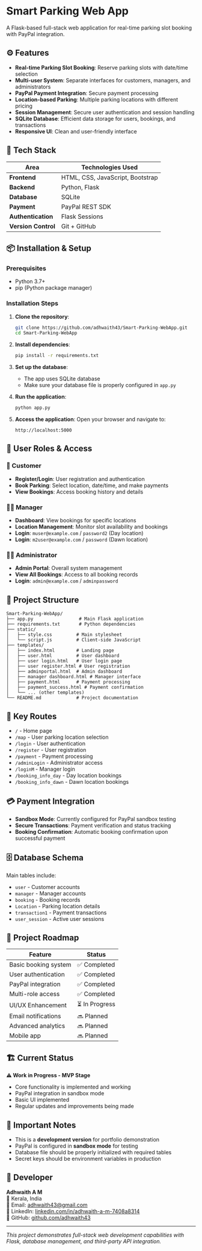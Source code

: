 # Smart Parking Web App

A Flask-based full-stack web application for real-time parking slot booking with PayPal integration.

## ⚙️ Features

- **Real-time Parking Slot Booking**: Reserve parking slots with date/time selection
- **Multi-user System**: Separate interfaces for customers, managers, and administrators
- **PayPal Payment Integration**: Secure payment processing
- **Location-based Parking**: Multiple parking locations with different pricing
- **Session Management**: Secure user authentication and session handling
- **SQLite Database**: Efficient data storage for users, bookings, and transactions
- **Responsive UI**: Clean and user-friendly interface

## 🧠 Tech Stack

| Area | Technologies Used |
|------|-------------------|
| **Frontend** | HTML, CSS, JavaScript, Bootstrap |
| **Backend** | Python, Flask |
| **Database** | SQLite |
| **Payment** | PayPal REST SDK |
| **Authentication** | Flask Sessions |
| **Version Control** | Git + GitHub |

## 📦 Installation & Setup

### Prerequisites
- Python 3.7+
- pip (Python package manager)

### Installation Steps

1. **Clone the repository**:
   ```bash
   git clone https://github.com/adhwaith43/Smart-Parking-WebApp.git
   cd Smart-Parking-WebApp
   ```

2. **Install dependencies**:
   ```bash
   pip install -r requirements.txt
   ```

3. **Set up the database**:
   - The app uses SQLite database
   - Make sure your database file is properly configured in `app.py`

4. **Run the application**:
   ```bash
   python app.py
   ```

5. **Access the application**:
   Open your browser and navigate to:
   ```
   http://localhost:5000
   ```

## 👥 User Roles & Access

### 🎯 Customer
- **Register/Login**: User registration and authentication
- **Book Parking**: Select location, date/time, and make payments
- **View Bookings**: Access booking history and details

### 👨‍💼 Manager  
- **Dashboard**: View bookings for specific locations
- **Location Management**: Monitor slot availability and bookings
- **Login**: `muser@example.com` / `password2` (Day location)
- **Login**: `m2user@example.com` / `password` (Dawn location)

### 👨‍💻 Administrator
- **Admin Portal**: Overall system management
- **View All Bookings**: Access to all booking records
- **Login**: `admin@example.com` / `adminpassword`

## 📁 Project Structure

```
Smart-Parking-WebApp/
├── app.py                 # Main Flask application
├── requirements.txt       # Python dependencies
├── static/
│   ├── style.css         # Main stylesheet
│   └── script.js         # Client-side JavaScript
├── templates/
│   ├── index.html        # Landing page
│   ├── user.html         # User dashboard
│   ├── user login.html   # User login page
│   ├── user register.html # User registration
│   ├── adminportal.html  # Admin dashboard
│   ├── manager dashboard.html # Manager interface
│   ├── payment.html      # Payment processing
│   ├── payment_success.html # Payment confirmation
│   └── ... (other templates)
└── README.md             # Project documentation
```

## 🔄 Key Routes

- `/` - Home page
- `/map` - User parking location selection
- `/login` - User authentication  
- `/register` - User registration
- `/payment` - Payment processing
- `/adminLogin` - Administrator access
- `/loginM` - Manager login
- `/booking_info_day` - Day location bookings
- `/booking_info_dawn` - Dawn location bookings

## 💳 Payment Integration

- **Sandbox Mode**: Currently configured for PayPal sandbox testing
- **Secure Transactions**: Payment verification and status tracking
- **Booking Confirmation**: Automatic booking confirmation upon successful payment

## 🗄 Database Schema

Main tables include:
- `user` - Customer accounts
- `manager` - Manager accounts  
- `booking` - Booking records
- `Location` - Parking location details
- `transaction1` - Payment transactions
- `user_session` - Active user sessions

## 📌 Project Roadmap

| Feature | Status |
|---------|--------|
| Basic booking system | ✅ Completed |
| User authentication | ✅ Completed |
| PayPal integration | ✅ Completed |
| Multi-role access | ✅ Completed |
| UI/UX Enhancement | ⏳ In Progress |
| Email notifications | 🔜 Planned |
| Advanced analytics | 🔜 Planned |
| Mobile app | 🔜 Planned |

## 🏗️ Current Status

**⚠️ Work in Progress - MVP Stage** 
- Core functionality is implemented and working
- PayPal integration in sandbox mode
- Basic UI implemented
- Regular updates and improvements being made

## 🚨 Important Notes

- This is a **development version** for portfolio demonstration
- PayPal is configured in **sandbox mode** for testing
- Database file should be properly initialized with required tables
- Secret keys should be environment variables in production

## 👤 Developer

**Adhwaith A M**  
📍 Kerala, India  
📧 Email: adhwaith43@gmail.com  
🔗 LinkedIn: [linkedin.com/in/adhwaith-a-m-7408a8314](https://www.linkedin.com/in/adhwaith-a-m-7408a8314)  
🐙 GitHub: [github.com/adhwaith43](https://github.com/adhwaith43)

---

*This project demonstrates full-stack web development capabilities with Flask, database management, and third-party API integration.*